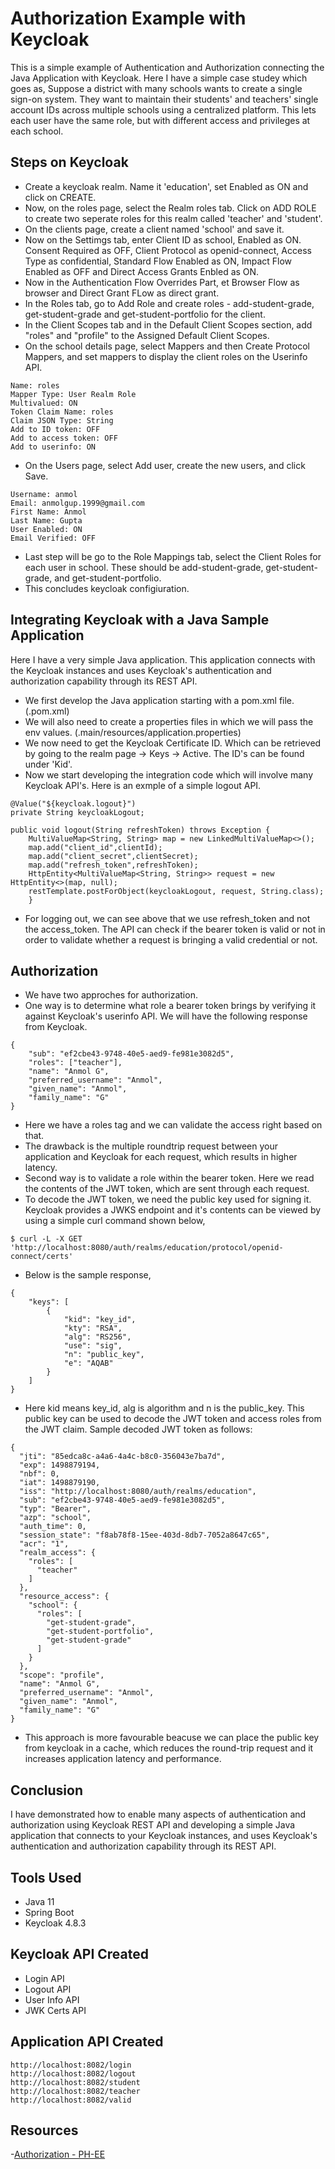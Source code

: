 # Authorization Example with Keycloak

This is a simple example of Authentication and Authorization connecting the Java Application with Keycloak. Here I have a simple case studey which goes as, Suppose a district with many schools wants to create a single sign-on system. They want to maintain their students' and teachers' single account IDs across multiple schools using a centralized platform. This lets each user have the same role, but with different access and privileges at each school.

## Steps on Keycloak

- Create a keycloak realm. Name it 'education', set Enabled as ON and click on CREATE.
- Now, on the roles page, select the Realm roles tab. Click on ADD ROLE to create two seperate roles for this realm called 'teacher' and 'student'.
- On the clients page, create a client named 'school' and save it.
- Now on the Settimgs tab, enter Client ID as school, Enabled as ON. Consent Required as OFF, Client Protocol as openid-connect, Access Type as confidential, Standard Flow Enabled as ON, Impact Flow Enabled as OFF and Direct Access Grants Enbled as ON.
- Now in the Authentication Flow Overrides Part, et Browser Flow as browser and Direct Grant FLow as direct grant.
- In the Roles tab, go to Add Role and create roles - add-student-grade, get-student-grade and get-student-portfolio for the client.
- In the Client Scopes tab and in the Default Client Scopes section, add "roles" and "profile" to the Assigned Default Client Scopes.
- On the school details page, select Mappers and then Create Protocol Mappers, and set mappers to display the client roles on the Userinfo API.

```
Name: roles
Mapper Type: User Realm Role
Multivalued: ON
Token Claim Name: roles
Claim JSON Type: String
Add to ID token: OFF
Add to access token: OFF
Add to userinfo: ON
```

- On the Users page, select Add user, create the new users, and click Save.

```
Username: anmol
Email: anmolgup.1999@gmail.com
First Name: Anmol
Last Name: Gupta
User Enabled: ON
Email Verified: OFF
```

- Last step will be go to the Role Mappings tab, select the Client Roles for each user in school. These should be add-student-grade, get-student-grade, and get-student-portfolio.
- This concludes keycloak configiuration.

## Integrating Keycloak with a Java Sample Application

Here I have a very simple Java application. This application connects with the Keycloak instances and uses Keycloak's authentication and authorization capability through its REST API.

- We first develop the Java application starting with a pom.xml file. (.pom.xml)
- We will also need to create a properties files in which we will pass the env values. (.main/resources/application.properties)
- We now need to get the Keycloak Certificate ID. Which can be retrieved by going to the realm page -> Keys -> Active. The ID's can be found under 'Kid'.
- Now we start developing the integration code which will involve many Keycloak API's. Here is an exmple of a simple logout API.

```
@Value("${keycloak.logout}")
private String keycloakLogout;

public void logout(String refreshToken) throws Exception {
    MultiValueMap<String, String> map = new LinkedMultiValueMap<>();
    map.add("client_id",clientId);
    map.add("client_secret",clientSecret);
    map.add("refresh_token",refreshToken);
    HttpEntity<MultiValueMap<String, String>> request = new HttpEntity<>(map, null);
    restTemplate.postForObject(keycloakLogout, request, String.class);
    }
```

- For logging out, we can see above that we use refresh_token and not the access_token. The API can check if the bearer token is valid or not in order to validate whether a request is bringing a valid credential or not.

## Authorization

- We have two approches for authorization.
- One way is to determine what role a bearer token brings by verifying it against Keycloak's userinfo API. We will have the following response from Keycloak.

```
{
    "sub": "ef2cbe43-9748-40e5-aed9-fe981e3082d5",
    "roles": ["teacher"],
    "name": "Anmol G",
    "preferred_username": "Anmol",
    "given_name": "Anmol",
    "family_name": "G"
}
```

- Here we have a roles tag and we can validate the access right based on that.
- The drawback is the multiple roundtrip request between your application and Keycloak for each request, which results in higher latency.
- Second way is to validate a role within the bearer token. Here we read the contents of the JWT token, which are sent through each request.
- To decode the JWT token, we need the public key used for signing it. Keycloak provides a JWKS endpoint and it's contents can be viewed by using a simple curl command shown below,

```
$ curl -L -X GET 'http://localhost:8080/auth/realms/education/protocol/openid-connect/certs'
```

- Below is the sample response,

```
{
    "keys": [
        {
            "kid": "key_id",
            "kty": "RSA",
            "alg": "RS256",
            "use": "sig",
            "n": "public_key",
            "e": "AQAB"
        }
    ]
}
```

- Here kid means key_id, alg is algorithm and n is the public_key. This public key can be used to decode the JWT token and access roles from the JWT claim. Sample decoded JWT token as follows:

```
{
  "jti": "85edca8c-a4a6-4a4c-b8c0-356043e7ba7d",
  "exp": 1498879194,
  "nbf": 0,
  "iat": 1498879190,
  "iss": "http://localhost:8080/auth/realms/education",
  "sub": "ef2cbe43-9748-40e5-aed9-fe981e3082d5",
  "typ": "Bearer",
  "azp": "school",
  "auth_time": 0,
  "session_state": "f8ab78f8-15ee-403d-8db7-7052a8647c65",
  "acr": "1",
  "realm_access": {
    "roles": [
      "teacher"
    ]
  },
  "resource_access": {
    "school": {
      "roles": [
        "get-student-grade",
        "get-student-portfolio",
        "get-student-grade"
      ]
    }
  },
  "scope": "profile",
  "name": "Anmol G",
  "preferred_username": "Anmol",
  "given_name": "Anmol",
  "family_name": "G"
}
```

- This approach is more favourable beacuse we can place the public key from keycloak in a cache, which reduces the round-trip request and it increases application latency and performance.

## Conclusion

I have demonstrated how to enable many aspects of authentication and authorization using Keycloak REST API and developing a simple Java application that connects to your Keycloak instances, and uses Keycloak's authentication and authorization capability through its REST API.

## Tools Used

- Java 11
- Spring Boot
- Keycloak 4.8.3

## Keycloak API Created

- Login API
- Logout API
- User Info API
- JWK Certs API

## Application API Created

```
http://localhost:8082/login
http://localhost:8082/logout
http://localhost:8082/student
http://localhost:8082/teacher
http://localhost:8082/valid
```

## Resources

-[Authorization - PH-EE](https://docs.google.com/document/d/1ybUzb5mLya2gdYAFSt6PpaTc22N_D6-es_ZyaFcAlzM/edit?usp=sharing)
